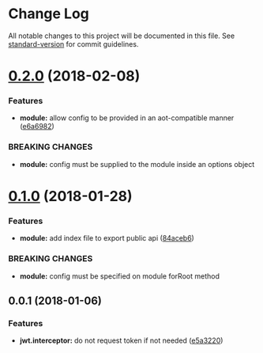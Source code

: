 # Change Log

All notable changes to this project will be documented in this file. See [standard-version](https://github.com/conventional-changelog/standard-version) for commit guidelines.

<a name="0.2.0"></a>
# [0.2.0](https://github.com/rars/ngx-jwt/compare/v0.1.0...v0.2.0) (2018-02-08)


### Features

* **module:** allow config to be provided in an aot-compatible manner ([e6a6982](https://github.com/rars/ngx-jwt/commit/e6a6982))


### BREAKING CHANGES

* **module:** config must be supplied to the module inside an options object



<a name="0.1.0"></a>
# [0.1.0](https://github.com/rars/ngx-jwt/compare/v0.0.1...v0.1.0) (2018-01-28)


### Features

* **module:** add index file to export public api ([84aceb6](https://github.com/rars/ngx-jwt/commit/84aceb6))


### BREAKING CHANGES

* **module:** config must be specified on module forRoot method



<a name="0.0.1"></a>
## 0.0.1 (2018-01-06)


### Features

* **jwt.interceptor:** do not request token if not needed ([e5a3220](https://github.com/rars/ngx-jwt/commit/e5a3220))
